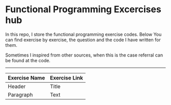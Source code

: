 # Functional Programming Excercises hub

In this repo, I store the functional programming exercise codes. 
Below You can find exercise by exercise, the question and the code I have written for them.

Sometimes I inspired from other sources, when this is the case referral can be found at the code.

***

| Exercise Name       | Exercise Link           |
| ------------------- | ----------------------- |
| Header              | Title                   |
| Paragraph           | Text                    |
